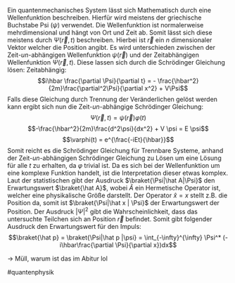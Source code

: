 Ein quantenmechanisches System lässt sich Mathematisch durch eine Wellenfunktion beschreiben. Hierfür wird meistens der griechische Buchstabe Psi ($\psi$) verwendet. Die Wellenfunktion ist normalerweise mehrdimensional und hängt von Ort und Zeit ab. Somit lässt sich diese meistens durch $\Psi(\vec{r}, t)$ beschreiben. Hierbei ist $\vec r$ ein $n$ dimensionaler Vektor welcher die Position angibt. Es wird unterschieden zwischen der Zeit-_un_-abhängigen Wellenfunktion $\psi(\vec r)$
und der Zeitabhängigen Wellenfunktion $\Psi(\vec r, t)$. Diese lassen sich durch die Schrödinger Gleichung lösen:
Zeitabhängig:
$$i\hbar \frac{\partial \Psi}{\partial t} = - \frac{\hbar^2}{2m}\frac{\partial^2\Psi}{\partial x^2} + V\Psi$$
Falls diese Gleichung durch Trennung der Veränderlichen gelöst werden kann ergibt sich nun die Zeit-_un_-abhängige Schrödinger Gleichung:
$$\Psi(\vec r, t) = \psi(\vec r)\varphi(t)$$
$$-\frac{\hbar^2}{2m}\frac{d^2\psi}{dx^2} + V \psi = E \psi$$
$$\varphi(t) = e^{\frac{-iEt}{\hbar}}$$
Somit reicht es die Schrödinger Gleichung für Trennbare Systeme, anhand der Zeit-_un_-abhängigen Schrödinger Gleichung zu Lösen um eine Lösung für alle $t$ zu erhalten, da $\varphi$ trivial ist. Da es sich bei der Wellenfunktion um eine komplexe Funktion handelt, ist die Interpretation dieser etwas komplex. Laut der statistischen gibt der Ausdruck $\braket{\Psi|\hat A|\Psi}$ den Erwartungswert $\braket{\hat A}$, wobei $\hat A$ ein Hermetische Operator ist, welcher eine physikalische Größe darstellt. Der Operator $\hat x = x$ stellt z.B. die Position da, somit ist $\braket{\Psi|\hat x | \Psi}$ der Erwartungswert der Position. Der Ausdruck $|\Psi|^2$ gibt die Wahrscheinlichkeit, dass das untersuchte Teilchen sich an Position $\vec r$ befindet. Somit gibt folgender Ausdruck den Erwartungswert für den Impuls:
$$\braket{\hat p} = \braket{\Psi|\hat p |\psi} = \int_{-\infty}^{\infty} \Psi^* (-i\hbar\frac{\partial \Psi}{\partial x})dx$$

-> Müll, warum ist das im Abitur lol

#quantenphysik 
